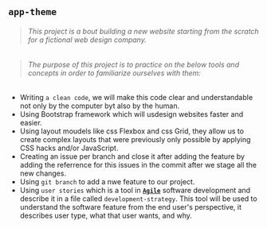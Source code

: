 ##  `app-theme`


> ###### This project is a bout building a new website starting from the scratch for a fictional web design company.  

> ###### The purpose of this project is to practice on the below tools and concepts in order to familiarize ourselves with them:
* Writing `a clean code`, we will make this code clear and understandable not only by the computer byt also by the human.
* Using Bootstrap framework which will usdesign websites faster and easier.
* Using layout moudels like css Flexbox and css Grid, they allow us to create complex layouts that were previously only possible by applying CSS hacks and/or JavaScript.
* Creating an issue per branch and close it after adding the feature by adding the referrence for this issues in the commit after we stage all the new changes.
* Using `git branch` to add a nwe feature to our project.
* Using `user stories` which is a tool in [**`Agile`**](https://www.perforce.com/resources/hns/agile-development-explained-agile-developer) software development and describe it in a file called `development-strategy`. This tool will be used to understand the software feature from the end user's perspective, it describes user type, what that user wants, and why.
